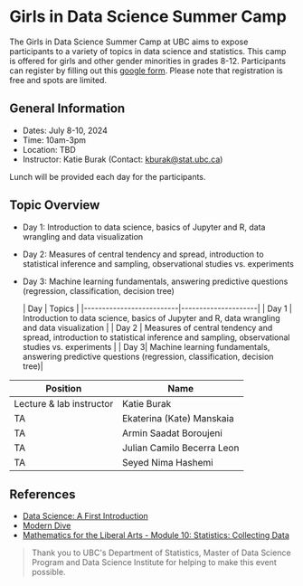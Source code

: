 # Girls in Data Science Summer Camp

The Girls in Data Science Summer Camp at UBC aims to expose participants to a variety of topics in data science and
statistics. This camp is offered for girls and other gender minorities in grades 8-12. Participants can register by filling out this [google form](https://docs.google.com/forms/d/e/1FAIpQLSdePIjnQ_tzrCJH0_8JfGAUvUqOjp7wwYhAVWuzNJ9piOevAw/viewform). Please note that registration is free and spots are limited.

## General Information

- Dates: July 8-10, 2024
- Time: 10am-3pm 
- Location: TBD
- Instructor: Katie Burak (Contact: kburak@stat.ubc.ca)

Lunch will be provided each day for the participants.

## Topic Overview

- Day 1: Introduction to data science, basics of Jupyter and R, data wrangling and data visualization
- Day 2: Measures of central tendency and spread, introduction to statistical inference and sampling, observational studies vs. experiments
- Day 3: Machine learning fundamentals, answering predictive questions (regression, classification, decision tree)

  | Day               | Topics              | 
|--------------------------|---------------------|
| Day 1 |  Introduction to data science, basics of Jupyter and R, data wrangling and data visualization        |
| Day 2 | Measures of central tendency and spread, introduction to statistical inference and sampling, observational studies vs. experiments | 
| Day 3| Machine learning fundamentals, answering predictive questions (regression, classification, decision tree)| 

| Position                 | Name                | 
|--------------------------|---------------------|
| Lecture & lab instructor | Katie Burak         |
| TA                       | Ekaterina (Kate) Manskaia | 
| TA                       | Armin Saadat Boroujeni | 
| TA                       | Julian Camilo Becerra Leon | 
| TA                       | Seyed Nima Hashemi | 
## References 

- [Data Science: A First Introduction](https://datasciencebook.ca/)
- [Modern Dive](https://moderndive.com/index.html)
- [Mathematics for the Liberal Arts - Module 10: Statistics: Collecting Data](https://courses.lumenlearning.com/waymakermath4libarts/)

> Thank you to UBC's Department of Statistics, Master of Data Science Program and Data Science Institute for helping to make this event possible.
